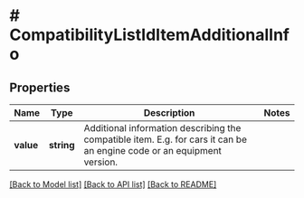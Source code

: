 # # CompatibilityListIdItemAdditionalInfo

## Properties

Name | Type | Description | Notes
------------ | ------------- | ------------- | -------------
**value** | **string** | Additional information describing the compatible item. E.g. for cars it can be an engine code or an equipment version. |

[[Back to Model list]](../../README.md#models) [[Back to API list]](../../README.md#endpoints) [[Back to README]](../../README.md)
